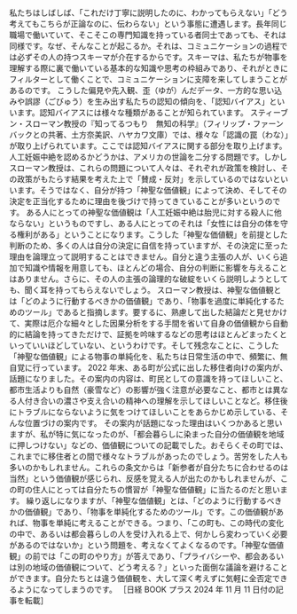 ###

私たちはしばしば、「これだけ丁寧に説明したのに、わかってもらえない」「どう考えてもこちらが正論なのに、伝わらない」という事態に遭遇します。長年同じ職場で働いていて、そこそこの専門知識を持っている者同士であっても、それは同様です。なぜ、そんなことが起こるか。それは、コミュニケーションの過程では必ずその人の持つスキーマが介在するからです。スキーマは、私たちが物事を理解する際に裏で働いている基本的な知識や思考の枠組みであり、それがときにフィルターとして働くことで、コミュニケーションに支障を来してしまうことがあるのです。
こうした偏見や先入観、歪（ゆが）んだデータ、一方的な思い込みや誤謬（ごびゅう）を生み出す私たちの認知の傾向を、「認知バイアス」といいます。認知バイアスには様々な種類があることが知られています。
スティーブン・スローマン教授の『知ってるつもり　無知の科学』（フィリップ・ファーンバックとの共著、土方奈美訳、ハヤカワ文庫）では、様々な「認識の罠（わな）」が取り上げられています。ここでは認知バイアスに関する部分を取り上げます。人工妊娠中絶を認めるかどうかは、アメリカの世論を二分する問題です。しかしスローマン教授は、これらの問題について人々は、それぞれが政策を検討し、その政策がもたらす結果を考えた上で「賛成・反対」を示しているのではないといいます。そうではなく、自分が持つ「神聖な価値観」によって決め、そしてその決定を正当化するために理由を後づけで持ってきていることが多いというのです。
ある人にとっての神聖な価値観は「人工妊娠中絶は胎児に対する殺人に他ならない」というものですし、ある人にとってのそれは「女性には自分の体を守る権利がある」ということになります。こうした「神聖な価値観」を前提とした判断のため、多くの人は自分の決定に自信を持っていますが、その決定に至った理由を論理立って説明することはできません。自分と違う主張の人が、いくら追加で知識や情報を用意しても、ほとんどの場合、自分の判断に影響を与えることはありません。さらに、その人の主張の論理的な破綻をいくら説明しようとしても、聞く耳を持ってもらえないでしょう。
スローマン教授は、神聖な価値観とは「どのように行動するべきかの価値観」であり、「物事を過度に単純化するためのツール」であると指摘します。要するに、熟慮して出した結論だと見せかけて、実際は厄介な細々とした因果分析をする手間を省いて自身の価値観から自動的に結論を持ってきただけで、証拠を吟味するなどの思考はほとんどまったくといっていいほどしていない、というわけです。そして残念なことに、こうした「神聖な価値観」による物事の単純化を、私たちは日常生活の中で、頻繁に、無自覚に行っています。
2022 年末、ある町が公式に出した移住者向けの案内が、話題になりました。その案内の内容は、町民としての意識を持ってほしいこと、都市生活よりも自然（豪雪など）の影響が強く注意が必要なこと、都市とは異なる人付き合いの濃さや支え合いの精神への理解を示してほしいことなど。移住後にトラブルにならないように気をつけてほしいことをあらかじめ示している、そんな位置づけの案内です。
その案内が話題になった理由はいくつかあると思いますが、私が特に気になったのが、「都会暮らしに染まった自分の価値観を地域に押しつけない」などの、価値観についての記載でした。おそらくその町では、これまでに移住者との間で様々なトラブルがあったのでしょう。苦労をした人も多いのかもしれません。これらの条文からは「新参者が自分たちに合わせるのは当然」という価値観が感じられ、反感を覚える人が出たのかもしれませんが、この町の住人にとっては自分たちの慣習が「神聖な価値観」に当たるのだと思います。
繰り返しになりますが、「神聖な価値観」とは、「どのように行動するべきかの価値観」であり、「物事を単純化するためのツール」です。この価値観があれば、物事を単純に考えることができる。つまり、「この町も、この時代の変化の中で、あるいは都会暮らしの人を受け入れる上で、何かしら変わっていく必要があるのではないか」という問題を、考えなくてよくなるのです。「神聖な価値観」の前では「この町のやり方」が答えであり、「プライバシーや、都会あるいは別の地域の価値観について、どう考える？」といった面倒な議論を避けることができます。自分たちとは違う価値観を、大して深く考えずに気軽に全否定できるようになってしまうのです。
［日経 BOOK プラス 2024 年 11 月 11 日付の記事を転載］
